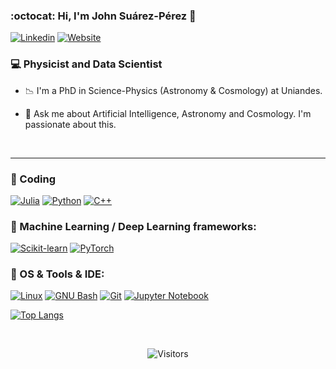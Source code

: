 ### :octocat: Hi, I'm John Suárez-Pérez 👋


[![Linkedin](https://img.shields.io/badge/-LinkedIn-blue?style=flat&logo=Linkedin&logoColor=white)](https://www.linkedin.com/in/jsuarez314/)
[![Website](https://img.shields.io/badge/-Website-blue?style=flat&logo=firefox&logoColor=white)](https://jsuarez314.gitlab.io/)
<br>

### 💻 Physicist and Data Scientist

- 📉 I'm a PhD in Science-Physics (Astronomy & Cosmology) at Uniandes.

- 💬 Ask me about Artificial Intelligence, Astronomy and Cosmology. I'm passionate about this.

<br>

---

###  🚀 Coding 
[![Julia](http://img.shields.io/badge/-Julia-eee?style=flat&logo=julia&logoColor#F7BD2F)]()
[![Python](http://img.shields.io/badge/-Python-eee?style=flat&logo=python&logoColor#F7BD2F)]()
[![C++](https://img.shields.io/badge/-C++-white?style=flat&logo=c%2b%2b&logoColor=black)]()

### 🤖 Machine Learning / Deep Learning frameworks: <br />
[![Scikit-learn](http://img.shields.io/badge/-Scikit--Learn-eee?style=flat&logo=scikit-learn&logoColor=e26d00)]()
[![PyTorch](http://img.shields.io/badge/-PyTorch-eee?style=flat&logo=pytorch&logoColor=EE4C2C)]()

### 🐧 OS & Tools & IDE: <br />
[![Linux](http://img.shields.io/badge/-Linux-eee?style=flat&logo=linux&logoColor=D67A10)]()
[![GNU Bash](http://img.shields.io/badge/-GNU%20Bash-eee?style=flat&logo=gnu-bash&logoColor=663399)]()
[![Git](http://img.shields.io/badge/-Git-eee?style=flat&logo=git&logoColor=F05032)]()
[![Jupyter Notebook](http://img.shields.io/badge/-Jupyter%20Notebook-eee?style=flat&logo=jupyter&logoColor=F37626)]()
<br>


[![Top Langs](https://github-readme-stats.vercel.app/api/top-langs/?username=jsuarez314&hide=html&layout=compact&theme=dracula)](https://github.com/ahmedbesbes/github-readme-stats)


<br>

<p align=center>                           
  <img align=center  src="https://visitor-badge.laobi.icu/badge?page_id=jsuarez314.jsuarez314" alt="Visitors">                
</p>
